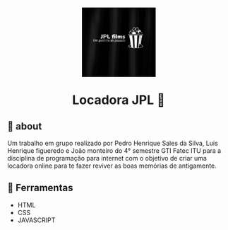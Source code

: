 <h1 align="center">
    <img src="Imagem/logo.PNG" border-radius="12px">
    <p>Locadora JPL 🍿</p>
</h1>

## 📖 about

Um trabalho em grupo realizado por Pedro Henrique Sales da Silva, Luis Henrique figueredo e João monteiro do 4° semestre GTI Fatec ITU para a disciplina de programação para internet com o objetivo de criar uma locadora online para te fazer reviver as boas memórias de antigamente.

## 🔨 Ferramentas

 - HTML
 - CSS
 - JAVASCRIPT
